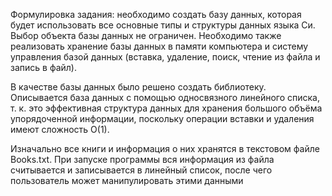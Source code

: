 Формулировка задания: необходимо создать базу данных, которая будет использовать все основные типы и структуры данных языка Си. Выбор объекта базы данных не ограничен. Необходимо также реализовать хранение базы данных в памяти компьютера и систему управления базой данных (вставка, удаление, поиск, чтение из файла и запись в файл).

В качестве базы данных было решено создать библиотеку. Описывается база данных с помощью односвязного линейного списка, т. к. это эффективная структура данных для хранения большого объёма упорядоченной информации, поскольку операции вставки и удаления имеют сложность О(1).

Изначально все книги и информация о них хранятся в текстовом файле Books.txt. При запуске программы вся информация из файла считывается и записывается в линейный список, после чего пользователь может манипулировать этими данными
